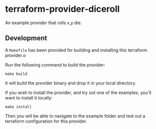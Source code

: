 # terraform-provider-diceroll

An example provider that rolls x,y die.

## Development

A `Makefile` has been provided for building and installing this terraform provider.o

Run the following command to build the provider:

```
make build
```

It will build the provider binary and drop it in your local directory.

If you wish to install the provider, and try out one of the examples, you'll want to install
it locally:

```
make install
```

Then you will be able to navigate to the example folder and test out a terraform configuration
for this provider.
